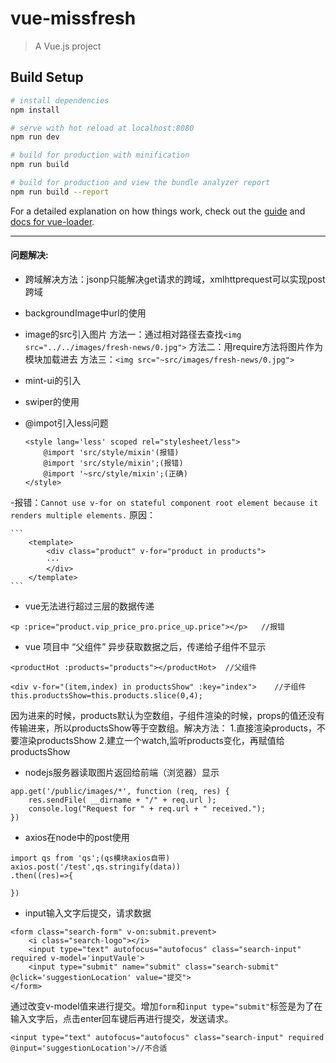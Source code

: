 # vue-missfresh

> A Vue.js project

## Build Setup

``` bash
# install dependencies
npm install

# serve with hot reload at localhost:8080
npm run dev

# build for production with minification
npm run build

# build for production and view the bundle analyzer report
npm run build --report
```

For a detailed explanation on how things work, check out the [guide](http://vuejs-templates.github.io/webpack/) and [docs for vue-loader](http://vuejs.github.io/vue-loader).


***
#### 问题解决:

- 跨域解决方法：jsonp只能解决get请求的跨域，xmlhttprequest可以实现post跨域
- backgroundImage中url的使用
- image的src引入图片
    方法一：通过相对路径去查找`<img src="../../images/fresh-news/0.jpg">`
    方法二：用require方法将图片作为模块加载进去
    方法三：`<img src="~src/images/fresh-news/0.jpg">`
- mint-ui的引入
- swiper的使用
- @impot引入less问题

    ```
    <style lang='less' scoped rel="stylesheet/less">
        @import 'src/style/mixin'(报错)
        @import 'src/style/mixin';(报错)
        @import '~src/style/mixin';(正确)
    </style>
    ```

-报错：`Cannot use v-for on stateful component root element because it renders multiple elements.`
 原因：

    ```
        <template>
            <div class="product" v-for="product in products">
            ···
            </div> 
        </template>
    ```
- vue无法进行超过三层的数据传递
```
<p :price="product.vip_price_pro.price_up.price"></p>   //报错
```
- vue 项目中 “父组件” 异步获取数据之后，传递给子组件不显示

```
<productHot :products="products"></productHot>  //父组件

<div v-for="(item,index) in productsShow" :key="index">    //子组件
this.productsShow=this.products.slice(0,4);
```
因为进来的时候，products默认为空数组，子组件渲染的时候，props的值还没有传输进来，所以productsShow等于空数组。解决方法：
1.直接渲染products，不要渲染productsShow
2.建立一个watch,监听products变化，再赋值给productsShow
- nodejs服务器读取图片返回给前端（浏览器）显示
```
app.get('/public/images/*', function (req, res) {
    res.sendFile( __dirname + "/" + req.url );
    console.log("Request for " + req.url + " received.");
})
```
- axios在node中的post使用
```
import qs from 'qs';(qs模块axios自带)
axios.post('/test',qs.stringify(data))
.then((res)=>{

})
```
- input输入文字后提交，请求数据
```
<form class="search-form" v-on:submit.prevent>
    <i class="search-logo"></i> 
    <input type="text" autofocus="autofocus" class="search-input" required v-model='inputVaule'>
    <input type="submit" name="submit" class="search-submit" @click='suggestionLocation' value="提交">
</form>
```
通过改变v-model值来进行提交。增加`form`和`input type="submit"`标签是为了在输入文字后，点击enter回车键后再进行提交，发送请求。
```
<input type="text" autofocus="autofocus" class="search-input" required @input='suggestionLocation'>//不合适
```